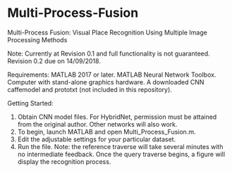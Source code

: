 # Multi-Process-Fusion
Multi-Process Fusion: Visual Place Recognition Using Multiple Image Processing Methods

Note: Currently at Revision 0.1 and full functionality is not guaranteed.
Revision 0.2 due on 14/09/2018.

Requirements:
  MATLAB 2017 or later.
  MATLAB Neural Network Toolbox.
  Computer with stand-alone graphics hardware.
  A downloaded CNN caffemodel and prototxt (not included in this repository).

Getting Started:
1) Obtain CNN model files. For HybridNet, permission must be attained from the original author.
    Other networks will also work.
2) To begin, launch MATLAB and open Multi_Process_Fusion.m.
3) Edit the adjustable settings for your particular dataset.
4) Run the file. Note: the reference traverse will take several minutes with no intermediate feedback.
    Once the query traverse begins, a figure will display the recognition process.

